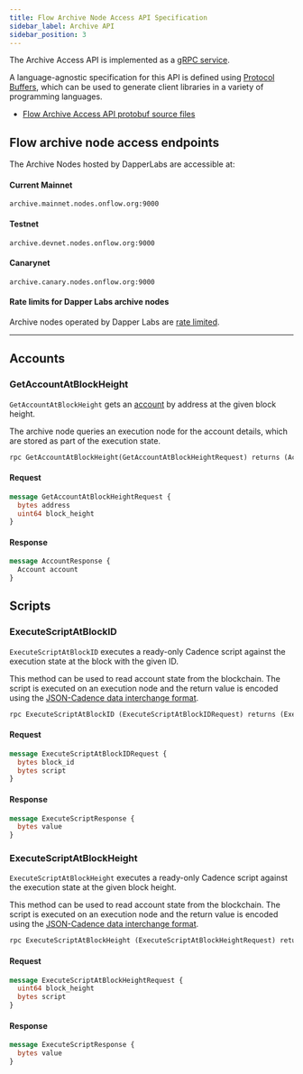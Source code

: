 ```yaml
---
title: Flow Archive Node Access API Specification
sidebar_label: Archive API
sidebar_position: 3
---
```


The Archive Access API is implemented as a [gRPC service](https://grpc.io/).

A language-agnostic specification for this API is defined using [Protocol Buffers](https://developers.google.com/protocol-buffers), which can be used to generate client libraries in a variety of programming languages.

- [Flow Archive Access API protobuf source files](https://github.com/onflow/flow/tree/master/protobuf)

## Flow archive node access endpoints

The Archive Nodes hosted by DapperLabs are accessible at:

#### Current Mainnet
`archive.mainnet.nodes.onflow.org:9000`

#### Testnet

`archive.devnet.nodes.onflow.org:9000`

#### Canarynet

`archive.canary.nodes.onflow.org:9000`

#### Rate limits for Dapper Labs archive nodes

Archive nodes operated by Dapper Labs are [rate limited](./archive-api-rate-limits.md).

---

## Accounts

### GetAccountAtBlockHeight

`GetAccountAtBlockHeight` gets an [account](#accounts) by address at the given block height.

The archive node queries an execution node for the account details, which are stored as part of the execution state.

```proto
rpc GetAccountAtBlockHeight(GetAccountAtBlockHeightRequest) returns (AccountResponse)
```


#### Request

```proto
message GetAccountAtBlockHeightRequest {
  bytes address
  uint64 block_height
}
```




#### Response

```proto
message AccountResponse {
  Account account
}
```


## Scripts

### ExecuteScriptAtBlockID

`ExecuteScriptAtBlockID` executes a ready-only Cadence script against the execution state at the block with the given ID.

This method can be used to read account state from the blockchain. The script is executed on an execution node and the return value is encoded using the [JSON-Cadence data interchange format](../../../build/cadence-reference/json-cadence-spec.md).

```proto
rpc ExecuteScriptAtBlockID (ExecuteScriptAtBlockIDRequest) returns (ExecuteScriptResponse)
```


#### Request

```proto
message ExecuteScriptAtBlockIDRequest {
  bytes block_id
  bytes script
}
```




#### Response

```proto
message ExecuteScriptResponse {
  bytes value
}
```



### ExecuteScriptAtBlockHeight

`ExecuteScriptAtBlockHeight` executes a ready-only Cadence script against the execution state at the given block height.

This method can be used to read account state from the blockchain. The script is executed on an execution node and the return value is encoded using the [JSON-Cadence data interchange format](../../../build/cadence-reference/json-cadence-spec.md).

```proto
rpc ExecuteScriptAtBlockHeight (ExecuteScriptAtBlockHeightRequest) returns (ExecuteScriptResponse)
```


#### Request

```proto
message ExecuteScriptAtBlockHeightRequest {
  uint64 block_height
  bytes script
}
```




#### Response

```proto
message ExecuteScriptResponse {
  bytes value
}
```
